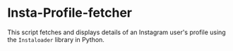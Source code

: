# Insta-Profile-fetcher
This script fetches and displays details of an Instagram user's profile using the `Instaloader` library in Python.
